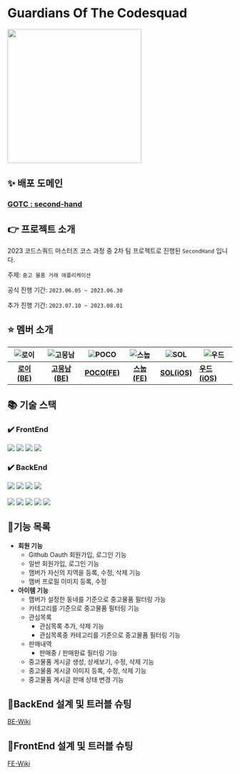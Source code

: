 # Guardians Of The Codesquad
<img src="https://www.notion.so/image/https%3A%2F%2Fs3-us-west-2.amazonaws.com%2Fsecure.notion-static.com%2F45f72635-ec50-4c3f-8be9-ebfe78077611%2Fdd5575acbb594d63a8d8713b026d74e5.png?table=block&id=628ace3d-ad5a-4479-9924-4a7a648a821e&spaceId=5b5162e1-fb28-420c-acae-78efb764f3c3&width=2000&userId=fc9aa8fc-2f03-4a29-91a8-ae872fb91f04&cache=v2" width="300" height="300"/>


## ✨ 배포 도메인
### [GOTC : second-hand](https://guardiansofthecodesquad.site/)

## 👉 프로젝트 소개

2023 코드스쿼드 마스터즈 코스 과정 중 2차 팀 프로젝트로 진행된 `SecondHand` 입니다.

주제: `중고 물품 거래 애플리케이션`

공식 진행 기간: `2023.06.05 ~ 2023.06.30`

추가 진행 기간: `2023.07.10 ~ 2023.08.01`

## ⭐ 멤버 소개

| ![로이](https://avatars.githubusercontent.com/u/77956808?v=4) | ![고뭉남](https://avatars.githubusercontent.com/u/77562698?v=4) | ![POCO](https://avatars.githubusercontent.com/u/101160636?v=4) | ![스눕](https://avatars.githubusercontent.com/u/96381221?v=4) | ![SOL](https://avatars.githubusercontent.com/u/86761640?s=96&v=4) | ![우드](https://avatars.githubusercontent.com/u/84387335?v=4) |
|:-----------------------------------------------------------:|:------------------------------------------------------------:|:--------------------------------------------------------------:|:-----------------------------------------------------------:|-------------------------------------------------------------------|-------------------------------------------------------------|
|        [**로이(BE)**](https://github.com/lvalentine6)         |          [**고뭉남(BE)**](https://github.com/KOKEONHO)          |           [**POCO(FE)**](https://github.com/poco111)           |        [**스눕(FE)**](https://github.com/realsnoopso)         | [**SOL(iOS)**](https://github.com/HansolWorld)                    | [**우드(iOS)**](https://github.com/dpfdlalfm)                 |

## 📚 기술 스택

### ✔️ FrontEnd

<img src="https://img.shields.io/badge/html5-E34F26?style=for-the-badge&logo=html5&logoColor=white"> <img src="https://img.shields.io/badge/javascript-F7DF1E?style=for-the-badge&logo=javascript&logoColor=white"> <img src="https://img.shields.io/badge/typescript-3178C6?style=for-the-badge&logo=typescript&logoColor=white"> 
<img src="https://img.shields.io/badge/react-61DAFB?style=for-the-badge&logo=react&logoColor=black">


### ✔️ BackEnd


<img src="https://img.shields.io/badge/java 8-007396?style=for-the-badge&logo=openjdk&logoColor=white"> <img src="https://img.shields.io/badge/spring boot 2.7-6DB33F?style=for-the-badge&logo=springboot&logoColor=white">
<img src="https://img.shields.io/badge/mysql 8-4479A1?style=for-the-badge&logo=mysql&logoColor=white">
<img src="https://img.shields.io/badge/hibernate-59666C?style=for-the-badge&logo=hibernate&logoColor=white">
<br>
<br>
<img src="https://img.shields.io/badge/docker-2496ED?style=for-the-badge&logo=docker&logoColor=white">
<img src="https://img.shields.io/badge/aws-232F3E?style=for-the-badge&logo=amazonaws&logoColor=white">
<img src="https://img.shields.io/badge/spring Rest Docs-6DB33F?style=for-the-badge&logo=spring&logoColor=white">
<img src="https://img.shields.io/badge/linear-5E6AD2?style=for-the-badge&logo=linear&logoColor=white">
<img src="https://img.shields.io/badge/gradle-02303A?style=for-the-badge&logo=gradle&logoColor=white">

## 📘기능 목록
- **회원 기능**
  - Github Oauth 회원가입, 로그인 기능
  - 일반 회원가입, 로그인 기능
  - 맴버가 자신의 지역을 등록, 수정, 삭제 기능
  - 맴버 프로필 이미지 등록, 수정
- **아이템 기능**
  -  맴버가 설정한 동네를 기준으로 중고물품 필터링 가능
  -  카테고리를 기준으로 중고물품 필터링 기능
  -  관심목록
      - 관심목록 추가, 삭제 기능
      - 관심목록중 카테고리를 기준으로 중고물품 필터링 기능 
  -  판매내역
      -  판매중 / 판매완료 필터링 기능
  - 중고물품 게시글 생성, 상세보기, 수정, 삭제 기능
  - 중고물품 게시글 이미지 등록, 수정, 삭제 기능
  - 중고물품 게시글 판매 상태 변경 기능
 
## 📑BackEnd 설계 및 트러블 슈팅
[BE-Wiki](https://github.com/second-hand-team-01/second-hand/wiki/%E2%9C%8F%EF%B8%8F-BackEnd-Details)

## 📑FrontEnd 설계 및 트러블 슈팅
[FE-Wiki](https://github.com/second-hand-team-01/second-hand/wiki/%E2%9C%8F%EF%B8%8F-FrontEnd-Details)
